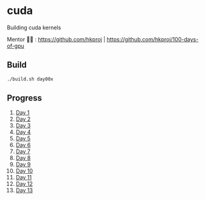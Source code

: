 # cuda
Building cuda kernels

Mentor 🧑‍🏫 : https://github.com/hkproj | https://github.com/hkproj/100-days-of-gpu

## Build
```bash
./build.sh day00x
```

## Progress
1. [Day 1](./day001/README.md)
2. [Day 2](./day002/README.md)
3. [Day 3](./day003/README.md)
4. [Day 4](./day004/README.md)
5. [Day 5](./day005/README.md)
6. [Day 6](./day006/README.md)
7. [Day 7](./day007/README.md)
8. [Day 8](./day008/README.md)
9. [Day 9](./day009/README.md)
10. [Day 10](./day010/README.md)
11. [Day 11](./day011/README.md)
12. [Day 12](./day012/README.md)
13. [Day 13](./day013/README.md)